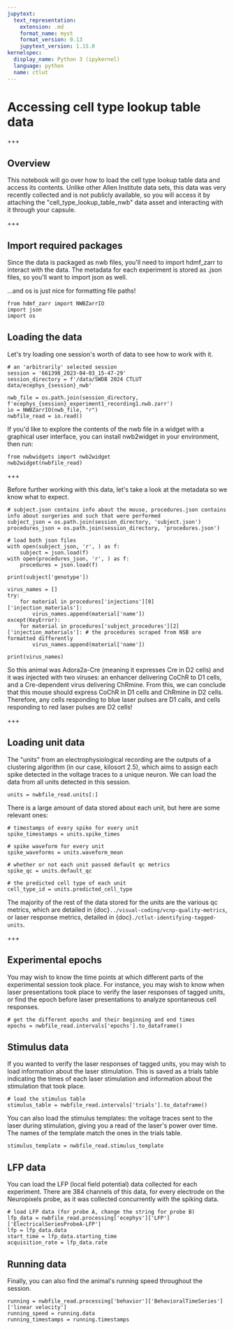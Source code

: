 ```yaml
---
jupytext:
  text_representation:
    extension: .md
    format_name: myst
    format_version: 0.13
    jupytext_version: 1.15.0
kernelspec:
  display_name: Python 3 (ipykernel)
  language: python
  name: ctlut
---
```


# Accessing cell type lookup table data

+++

## Overview

This notebook will go over how to load the cell type lookup table data and access its contents. Unlike other Allen Institute data sets, this data was very recently collected and is not publicly available, so you will access it by attaching the "cell_type_lookup_table_nwb" data asset and interacting with it through your capsule.

+++

## Import required packages
Since the data is packaged as nwb files, you'll need to import hdmf_zarr to interact with the data. The metadata for each experiment is stored as .json files, so you'll want to import json as well.

...and os is just nice for formatting file paths!

```{code-cell} ipython3
from hdmf_zarr import NWBZarrIO
import json
import os
```

## Loading the data

Let's try loading one session's worth of data to see how to work with it.

```{code-cell} ipython3
# an 'arbitrarily' selected session
session = '661398_2023-04-03_15-47-29'
session_directory = f'/data/SWDB 2024 CTLUT data/ecephys_{session}_nwb'

nwb_file = os.path.join(session_directory, f'ecephys_{session}_experiment1_recording1.nwb.zarr')
io = NWBZarrIO(nwb_file, "r")
nwbfile_read = io.read()
```

If you'd like to explore the contents of the nwb file in a widget with a graphical user interface, you can install nwb2widget in your environment, then run:

```{hint}
from nwbwidgets import nwb2widget
nwb2widget(nwbfile_read)
```

+++

Before further working with this data, let's take a look at the metadata so we know what to expect.

```{code-cell} ipython3
# subject.json contains info about the mouse, procedures.json contains info about surgeries and such that were performed
subject_json = os.path.join(session_directory, 'subject.json')
procedures_json = os.path.join(session_directory, 'procedures.json')

# load both json files
with open(subject_json, 'r', ) as f:
    subject = json.load(f)
with open(procedures_json, 'r', ) as f:
    procedures = json.load(f)

print(subject['genotype'])

virus_names = []
try:
    for material in procedures['injections'][0]['injection_materials']:
        virus_names.append(material['name'])
except(KeyError):
    for material in procedures['subject_procedures'][2]['injection_materials']: # the procedures scraped from NSB are formatted differently
        virus_names.append(material['name'])

print(virus_names)
```

So this animal was Adora2a-Cre (meaning it expresses Cre in D2 cells) and it was injected with two viruses: an enhancer delivering CoChR to D1 cells, and a Cre-dependent virus delivering ChRmine. From this, we can conclude that this mouse should express CoChR in D1 cells and ChRmine in D2 cells. Therefore, any cells responding to blue laser pulses are D1 calls, and cells responding to red laser pulses are D2 cells!

+++

## Loading unit data
The "units" from an electrophysiological recording are the outputs of a clustering algorithm (in our case, kilosort 2.5), which aims to assign each spike detected in the voltage traces to a unique neuron. We can load the data from all units detected in this session.

```{code-cell} ipython3
units = nwbfile_read.units[:]
```

There is a large amount of data stored about each unit, but here are some relevant ones:

```{code-cell} ipython3
# timestamps of every spike for every unit
spike_timestamps = units.spike_times

# spike waveform for every unit
spike_waveforms = units.waveform_mean

# whether or not each unit passed default qc metrics
spike_qc = units.default_qc

# the predicted cell type of each unit
cell_type_id = units.predicted_cell_type
```

The majority of the rest of the data stored for the units are the various qc metrics, which are detailed in {doc}`../visual-coding/vcnp-quality-metrics`, or laser response metrics, detailed in {doc}`./ctlut-identifying-tagged-units`.

+++

## Experimental epochs

You may wish to know the time points at which different parts of the experimental session took place. For instance, you may wish to know when laser presentations took place to verify the laser responses of tagged units, or find the epoch before laser presentations to analyze spontaneous cell responses.

```{code-cell} ipython3
# get the different epochs and their beginning and end times
epochs = nwbfile_read.intervals['epochs'].to_dataframe()
```

## Stimulus data

If you wanted to verify the laser responses of tagged units, you may wish to load information about the laser stimulation. This is saved as a trials table indicating the times of each laser stimulation and information about the stimulation that took place.

```{code-cell} ipython3
# load the stimulus table
stimulus_table = nwbfile_read.intervals['trials'].to_dataframe()
```

You can also load the stimulus templates: the voltage traces sent to the laser during stimulation, giving you a read of the laser's power over time. The names of the template match the ones in the trials table.

```{code-cell} ipython3
stimulus_template = nwbfile_read.stimulus_template
```

## LFP data

You can load the LFP (local field potential) data collected for each experiment. There are 384 channels of this data, for every electrode on the Neuropixels probe, as it was collected concurrently with the spiking data.

```{code-cell} ipython3
# load LFP data (for probe A, change the string for probe B)
lfp_data = nwbfile_read.processing['ecephys']['LFP']['ElectricalSeriesProbeA-LFP']
lfp = lfp_data.data
start_time = lfp_data.starting_time
acquisition_rate = lfp_data.rate
```

## Running data

Finally, you can also find the animal's running speed throughout the session.

```{code-cell} ipython3
running = nwbfile_read.processing['behavior']['BehavioralTimeSeries']['linear velocity']
running_speed = running.data
running_timestamps = running.timestamps
```

```{code-cell} ipython3

```
